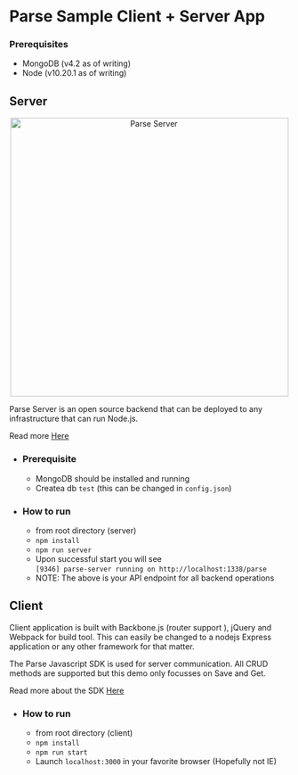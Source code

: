 # Parse Sample Client + Server App

### Prerequisites
* MongoDB (v4.2 as of writing)
* Node (v10.20.1 as of writing)


## Server
<p align="center">
    <img alt="Parse Server" src="https://github.com/parse-community/parse-server/raw/master/.github/parse-server-logo.png" width="500">
  </a>
</p>
Parse Server is an open source backend that can be deployed to any infrastructure that can run Node.js.

Read more <a href="https://github.com/parse-community/parse-server">Here</a>

* ### Prerequisite
    * MongoDB should be installed and running
    * Createa db `test` (this can be changed in `config.json`)

* ### How to run
    * from root directory (server)
    * `npm install`
    * `npm run server`
    * Upon successful start you will see <br> `[9346] parse-server running on http://localhost:1338/parse`
    * NOTE: The above is your API endpoint for all backend operations



## Client

Client application is built with Backbone.js (router support ), jQuery and Webpack for build tool. This can easily be changed to a nodejs Express application or any other framework for that matter.

The Parse Javascript SDK is used for server communication. All CRUD methods are supported but this demo only focusses on Save and Get.

Read more about the SDK <a href="https://docs.parseplatform.org/js/guide/#getting-started">Here</a>

* ### How to run
    * from root directory (client)
    * `npm install`
    * `npm run start`
    * Launch `localhost:3000` in your favorite browser (Hopefully not IE)

